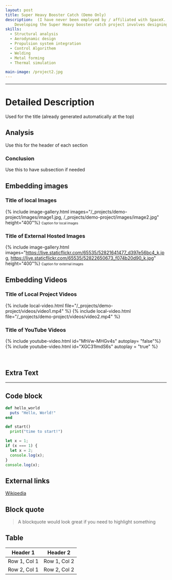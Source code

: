 ```yaml
---
layout: post
title: Super Heavy Booster Catch (Demo Only)
description:  (I have never been employed by / affiliated with SpaceX. This is for demo use only) 
    Developing the Super Heavy booster catch project involves designing a robust launch tower with "chopstick" arms, advanced control systems for precise booster alignment, and integrating sophisticated software for real-time trajectory adjustments and structural engineering to handle immense forces.
skills: 
  - Structural analysis
  - Aerodynamic design
  - Propulsion system integration
  - Control Algorithem 
  - Welding
  - Metal forming
  - Thermal simulation

main-image: /project2.jpg
---
```


---
# Detailed Description
Used for the title (already generated automatically at the top)
## Analysis
Use this for the header of each section
### Conclusion
Use this to have subsection if needed


## Embedding images 
### Title of local Images
{% include image-gallery.html images="/_projects/demo-project/images/image1.jpg, /_projects/demo-project/images/image2.jpg" height="400"%}
<span style="font-size: 10px">Caption for local images</span>  

### Title of External Hosted Images
{% include image-gallery.html images="https://live.staticflickr.com/65535/52821641477_d397e56bc4_k.jpg, https://live.staticflickr.com/65535/52822650673_f074b20d90_k.jpg" height="400"%}
<span style="font-size: 10px">Caption for external images</span>  

<!-- You can put in multiple entries. All images will be at a fixed height in the same row. With smaller window, they will switch to columns. -->

## Embedding Videos
### Title of Local Project Videos
{% include local-video.html file="/_projects/demo-project/videos/video1.mp4" %}
{% include local-video.html file="/_projects/demo-project/videos/video2.mp4" %}

### Title of YouTube Videos
{% include youtube-video.html id="MhVw-MHGv4s" autoplay= "false"%}
{% include youtube-video.html id="XGC31lmdS6s" autoplay = "true" %}

<br>

## Extra Text
---

<!--
## Starting a new line
leave two spaces "  " at the end or enter <br>

## Adding bold text
this is how you input **bold text**

## Adding italic text
Italicized text is the *cat's meow*.

## Adding ordered list
1. First item
2. Second item
3. Third item
4. Fourth item

## Adding unordered list
- First item
- Second item
- Third item
- Fourth item
-->
## Code block
```ruby
def hello_world
  puts "Hello, World!"
end
```

```python
def start()
  print("time to start!")
```

```javascript
let x = 1;
if (x === 1) {
  let x = 2;
  console.log(x);
}
console.log(x);

```

## External links
[Wikipedia](https://en.wikipedia.org)


## Block quote
> A blockquote would look great if you need to highlight something


## Table 

| Header 1 | Header 2 |
|----------|----------|
| Row 1, Col 1 | Row 1, Col 2 |
| Row 2, Col 1 | Row 2, Col 2 |

<!--make sure to leave aline betwen the table and the header -->


